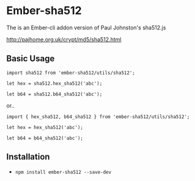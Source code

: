 # Ember-sha512

The is an Ember-cli addon version of Paul Johnston's sha512.js

http://pajhome.org.uk/crypt/md5/sha512.html

## Basic Usage

```
import sha512 from 'ember-sha512/utils/sha512';

let hex = sha512.hex_sha512('abc');

let b64 = sha512.b64_sha512('abc');
```

or..

```
import { hex_sha512, b64_sha512 } from 'ember-sha512/utils/sha512';

let hex = hex_sha512('abc');

let b64 = b64_sha512('abc');
```

## Installation

* `npm install ember-sha512 --save-dev`
